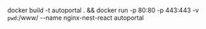 docker build -t autoportal . && docker run -p 80:80 -p 443:443 -v `pwd`:/www/ --name nginx-nest-react autoportal